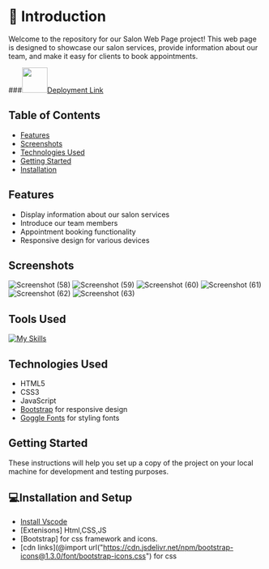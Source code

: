 # 📜 Introduction
Welcome to the repository for our Salon Web Page project! This web page is designed to showcase our salon services, provide information about our team, and make it easy for clients to book appointments.

###<img src="https://media.giphy.com/media/VgCDAzcKvsR6OM0uWg/giphy.gif" width="50">[Deployment Link](https://ved0212.github.io/salon-webpages/)

## Table of Contents
- [Features](#features)
- [Screenshots](#screenshots)
- [Technologies Used](#technologies-used)
- [Getting Started](#getting-started)
- [Installation](#installation)

## Features
- Display information about our salon services
- Introduce our team members
- Appointment booking functionality
- Responsive design for various devices

## Screenshots

![Screenshot (58)](https://github.com/Ved0212/salon-webpages/assets/152055524/8943831a-3d00-475f-b6f3-2c5d52b8936d)
![Screenshot (59)](https://github.com/Ved0212/salon-webpages/assets/152055524/5673ee94-a00f-4830-af46-b56521e92b46)
![Screenshot (60)](https://github.com/Ved0212/salon-webpages/assets/152055524/3a551960-b8be-4034-973b-585da32e4697)
![Screenshot (61)](https://github.com/Ved0212/salon-webpages/assets/152055524/2021fa5b-3bb9-4947-96b9-9f114c77d02d)
![Screenshot (62)](https://github.com/Ved0212/salon-webpages/assets/152055524/8c601559-c1e3-472e-a7b8-e80d04c093ed)
![Screenshot (63)](https://github.com/Ved0212/salon-webpages/assets/152055524/95681e27-2467-413c-b659-591401097eca)

## Tools Used
[![My Skills](https://skillicons.dev/icons?i=vscode,html,css,js,bootstrap)](https://skillicons.dev)

## Technologies Used
- HTML5
- CSS3
- JavaScript
- [Bootstrap](https://getbootstrap.com/) for responsive design
- [Goggle Fonts](https://fonts.google.com/) for styling fonts 

## Getting Started
These instructions will help you set up a copy of the project on your local machine for development and testing purposes. 


## 💻Installation and Setup
- [Install Vscode](https://code.visualstudio.com/)
- [Extenisons] Html,CSS,JS
- [Bootstrap] for css framework and icons.
- [cdn links](@import url("https://cdn.jsdelivr.net/npm/bootstrap-icons@1.3.0/font/bootstrap-icons.css") for css
        
  
